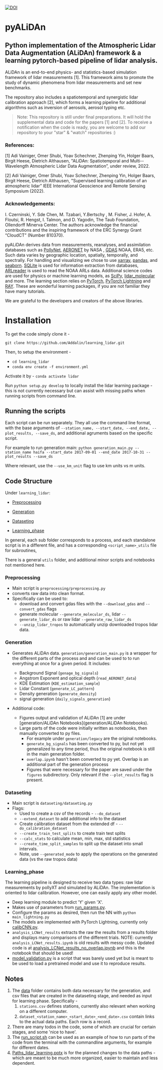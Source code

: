 [![DOI](https://zenodo.org/badge/510758300.svg)](https://zenodo.org/badge/latestdoi/510758300)

# pyALiDAn
## Python implementation of the **Atmospheric Lidar Data Augmentation (ALiDAn)** framework & a learning pytorch-based pipeline of lidar analysis.
ALiDAn is an end-to-end physics- and statistics-based simulation framework of lidar measurements [1]. This framework aims to promote the study of dynamic phenomena from lidar measurements and set new benchmarks. 

The repository also includes a spatiotemporal and synergistic lidar calibration approach [2], which forms a learning pipeline for additional algorithms such as inversion of aerosols, aerosol typing etc.

> Note:
This repository is still under final preparations. 
It will hold the supplemental data and code for the papers [1] and [2].
> To receive a notification when the code is ready, you are welcome to add our repository to your "star" & "watch" repositories :)


### References:

[1] Adi Vainiger, Omer Shubi, Yoav Schechner, Zhenping Yin, Holger Baars, Birgit Heese, Dietrich Althausen, "ALiDAn: Spatiotemporal and Multi--Wavelength Atmospheric Lidar Data Augmentation”, under review, 2022.

[2] Adi Vainiger, Omer Shubi, Yoav Schechner, Zhenping Yin, Holger Baars, Birgit Heese, Dietrich Althausen, "Supervised learning calibration of an atmospheric lidar” IEEE International Geoscience and Remote Sensing Symposium (2022).

### Acknowledgements:
I. Czerninski, Y. Sde Chen, M. Tzabari, Y.Bertschy , M. Fisher, J. Hofer, A. Floutsi, R. Hengst, I. Talmon, and D. Yagodin, The Taub Foundation, Ollendorff Minerva Center.
The authors acknowledge the financial contributions and the inspiring framework of the ERC Synergy Grant “CloudCT” (Number 810370).


pyALiDAn derives data from measurements, reanalyses, and assimilation databases such as [PollyNet](https://github.com/PollyNET/Pollynet_Processing_Chain), [AERONET](https://aeronet.gsfc.nasa.gov/new_web/data.html) by NASA , [GDAS](https://www.ncei.noaa.gov/products/weather-climate-models/global-data-assimilation) NOAA, ERA5, etc. 
Such data varies by geographic location, spatially, temporally, and spectrally. For handling and visualizing we chose to use [xarray](https://docs.xarray.dev/en/stable/), [pandas](https://pandas.pydata.org/), and [seaborn](https://seaborn.pydata.org/). 
[SQLite](https://www.sqlite.org/index.html) is used for information extraction from databases, [ARLreader](https://github.com/martin-rdz/ARLreader) is used to read the NOAA ARLs data.
Additional science codes are used for physics or machine learning models, as [SciPy](https://scipy.org/), [lidar_molecular](https://gitlab.com/ioannis_binietoglou/lidar_molecular) and more.
The learning section relies on [PyTorch](https://pytorch.org/), [PyTorch Lightning](https://www.pytorchlightning.ai/) and [RAY](https://www.ray.io/).
These are wonderful learning packages, if you are not familiar they have many tutorials. 

We are grateful to the developers and creators of the above libraries.
# Installation

To get the code simply clone it - 

`git clone https://github.com/Addalin/learning_lidar.git`

Then, to setup the environment - 
- `cd learning_lidar`
- `conda env create -f environment.yml`

Activate it by -
`conda activate lidar`

Run `python setup.py develop` to locally install the lidar learning package - 
this is not currently necessary but can assist with missing paths when running scripts from command line. 

## Running the scripts

Each script can be run separately. They all use the command line format, with the base arguments of 
`--station_name, --start_date, --end_date, --plot_results, --save_ds`, and additional agruments based on the specific script.

For example to run generation main:
`python generation_main.py --station_name haifa --start_date 2017-09-01 --end_date 2017-10-31 --plot_results --save_ds`

Where relevant, use the `--use_km_unit` flag to use km units vs m units.

## Code Structure

Under `learning_lidar`:

- [Preprocessing](#preprocessing)

- [Generation](#generation)

- [Dataseting](#dataseting)

- [Learning_phase](#learning_phase)

In general, each sub folder corresponds to a process, and each standalone script is in a different file, and has a corresponding `<script_name>_utils`
file for subroutines,

There is a general `utils` folder, and additional minor scripts and notebooks not mentioned here.




### Preprocessing
- Main script is `preprocessing/preprocessing.py`
- converts raw data into clean format. 
- Specifically can be used to:
  - download and convert gdas files with the `--download_gdas` and `--convert_gdas` flags
  - generate molecular `--generate_molecular_ds`, lidar `--generate_lidar_ds` or raw lidar `--generate_raw_lidar_ds`
  - `--unzip_lidar_tropos` to automatically unzip downloaded tropos lidar data.

### Generation

- Generates ALiDAn data. `generation/generation_main.py` is a wrapper for the different parts of the process and
and can be used to to run everything at once for a given period. It includes:
  - Background Signal (`genage_bg_signals`)
  - Angstrom Exponent and optical depth (`read_AERONET_data`)
  - KDE Estimation (`KDE_estimation_sample`)
  - Lidar Constant (`generate_LC_pattern`)
  - Density generation (`generate_density`)
  - signal generation (`daily_signals_generation`)

- Additional code:
  - Figures output and validation of ALiDAn [1] are under [generation/ALiDAn Notebooks](generation/ALiDAn Notebooks).
  - Large parts of the code were initially written as notebooks, then manually converted to py files. 
    - For example under `generation/legacy` are the original notebooks.
    - `generate_bg_signals` has been converted to py, 
     but not yet generalized to any time period, thus the original notebook is still in the main generation folder.
    - `overlap.ipynb` hasn't been converted to py yet. Overlap is an additional part of the generation process
    - Figures that were necessary for the paper are saved under the `figures` subdirectory. 
    Only relevant if the `--plot_results` flag is present.
  

### Dataseting
- Main script is `dataseting/dataseting.py`
- Flags:
  - Used to create a csv of the records - `--do_dataset`
  - `--extend_dataset` to add additional info to the dataset
  - Create calibration dataset from the extended df - `--do_calibration_dataset`
  - `--create_train_test_splits` to create train test splits
  - `--calc_stats` to calculate mean, min, max, std statistics
  - `--create_time_split_samples` to split up the dataset into small intervals.
  - Note, use `--generated_mode` to apply the operations on the generated data (vs the raw tropos data)
  
### Learning_phase
The learning pipeline is designed to receive two data types: raw lidar measurements by pollyXT and simulated by ALiDAn. 
The implementation is oriented to lidar calibration. However, one can easily apply any other model.

- Deep learning module to predict 'Y' given 'X'.
- Makes use of parameters from  [run_params.py](learning_lidar/learning_phase/run_params.py). 
- Configure the params as desired, then run the NN with `python main_lightning.py` 
- The models are implemented with PyTorch Lightning, currently only [calibCNN.py](learning_lidar/learning_phase/models/calibCNN.py).
- `analysis_LCNet_results` extracts the raw the results from a results folder and displays many comparisons of the different trials.
NOTE: currently `analysis_LCNet_results.ipynb` is old results with messy code. Updated code is at [analysis_LCNet_results_no_overlap.ipynb](learning_lidar/learning_phase/analysis_LCNet_results_no_overlap.ipynb)
and this is the notebook that should be used!
- [model_validation.py](learning_lidar/learning_phase/model_validation.py) is a script that was barely used yet but is meant to be used to load a pretrained model and 
use it to reproduce results.


## Notes 
1. The [data](data) folder contains both data necessary for the generation, and csv files that are created in the dataseting stage,
and needed as input for learning phase. Specifically -
   1. `stations.csv` defines stations, currently also relevant when working on a different computer.
   2. `dataset_<station_name>_<start_date>_<end_date>.csv` contain links to the actual data paths. Each row is a record.
2. There are many todos in the code, some of which are crucial for certain stages, and some 'nice to have'.
3. The [run_script.sh](learning_lidar/run_script.sh) can be used as an example of how to run parts of the code from the terminal with the commandline arguments,
for example for different dates.
4. [Paths_lidar_learning.pptx](assets/Paths_lidar_learning.pptx) is for the planned changes to the data paths - which
are meant to be much more organized, easier to maintain and less dependent.
